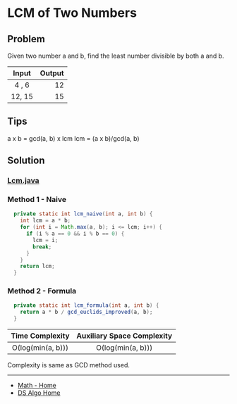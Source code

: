 # LCM of Two Numbers

## Problem

Given two number a and b, find the least number divisible by both a and b.

| Input  | Output |
|:------:|-------:|
| 4 , 6  |     12 |
| 12, 15 |     15 |

## Tips

a x b = gcd(a, b) x lcm
lcm = (a x b)/gcd(a, b)

## Solution

### [Lcm.java](../../src/main/java/com/math/Lcm.java)

### Method 1 - Naive

```java
  private static int lcm_naive(int a, int b) {
    int lcm = a * b;
    for (int i = Math.max(a, b); i <= lcm; i++) {
      if (i % a == 0 && i % b == 0) {
        lcm = i;
        break;
      }
    }
    return lcm;
  }
```

### Method 2 - Formula

```java
  private static int lcm_formula(int a, int b) {
    return a * b / gcd_euclids_improved(a, b);
  }
```

|  Time Complexity  | Auxiliary Space Complexity |
|:-----------------:|:--------------------------:|
| O(log(min(a, b))) |     O(log(min(a, b)))      |

Complexity is same as GCD method used.
___

* [Math - Home](math.md)
* [DS Algo Home](../../README.md)